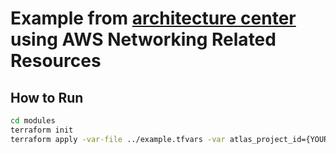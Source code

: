 # Example from [architecture center](https://github.com/mongodb/docs-atlas-architecture/blob/main/source/includes/examples/tf-example-complete-staging-prod.tf) using AWS Networking Related Resources


## How to Run
```sh
cd modules
terraform init
terraform apply -var-file ../example.tfvars -var atlas_project_id={YOUR_PROJECT_ID}
```
